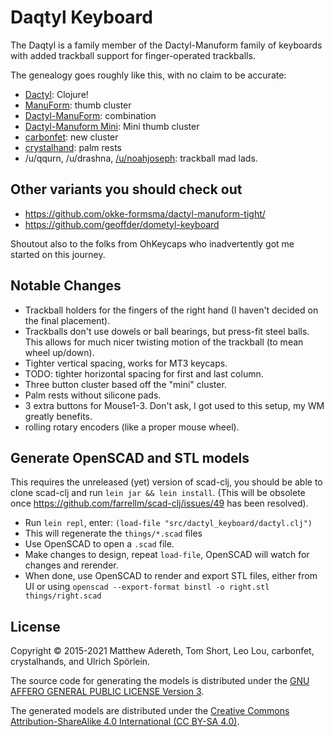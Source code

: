 # Daqtyl Keyboard

The Daqtyl is a family member of the Dactyl-Manuform family of keyboards with
added trackball support for finger-operated trackballs.

The genealogy goes roughly like this, with no claim to be accurate:

- [Dactyl](https://github.com/adereth/dactyl-keyboard): Clojure!
- [ManuForm](https://github.com/jeffgran/ManuForm): thumb cluster
- [Dactyl-ManuForm](https://github.com/tshort/dactyl-keyboard): combination
- [Dactyl-Manuform Mini](https://github.com/l4u/dactyl-manuform-mini-keyboard): Mini thumb cluster
- [carbonfet](https://github.com/carbonfet/dactyl-manuform): new cluster
- [crystalhand](https://github.com/crystalhand/dactyl-keyboard): palm rests
- /u/qqurn, /u/drashna, [/u/noahjoseph](https://github.com/noahprince22/tractyl-manuform-keyboard): trackball mad lads.

## Other variants you should check out

- https://github.com/okke-formsma/dactyl-manuform-tight/
- https://github.com/geoffder/dometyl-keyboard

Shoutout also to the folks from OhKeycaps who inadvertently got me started on this journey.

## Notable Changes

- Trackball holders for the fingers of the right hand (I haven't decided on the final placement).
- Trackballs don't use dowels or ball bearings, but press-fit steel balls. This allows for much nicer twisting motion of the trackball (to mean wheel up/down).
- Tighter vertical spacing, works for MT3 keycaps.
- TODO: tighter horizontal spacing for first and last column.
- Three button cluster based off the "mini" cluster.
- Palm rests without silicone pads.
- 3 extra buttons for Mouse1-3. Don't ask, I got used to this setup, my WM greatly benefits.
- rolling rotary encoders (like a proper mouse wheel).

## Generate OpenSCAD and STL models

This requires the unreleased (yet) version of scad-clj, you should be able to clone scad-clj and run `lein jar && lein install`.
(This will be obsolete once https://github.com/farrellm/scad-clj/issues/49 has been resolved).

* Run `lein repl`, enter: `(load-file "src/dactyl_keyboard/dactyl.clj")`
* This will regenerate the `things/*.scad` files
* Use OpenSCAD to open a `.scad` file.
* Make changes to design, repeat `load-file`, OpenSCAD will watch for changes and rerender.
* When done, use OpenSCAD to render and export STL files, either from UI or using `openscad --export-format binstl -o right.stl things/right.scad`

## License

Copyright © 2015-2021 Matthew Adereth, Tom Short, Leo Lou, carbonfet, crystalhands, and Ulrich Spörlein.

The source code for generating the models is distributed under the [GNU AFFERO GENERAL PUBLIC LICENSE Version 3](LICENSE).

The generated models are distributed under the [Creative Commons Attribution-ShareAlike 4.0 International (CC BY-SA 4.0)](LICENSE-models).
